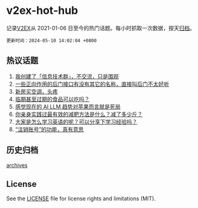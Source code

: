 # v2ex-hot-hub

 记录[V2EX](https://www.v2ex.com/)从 2021-01-06 日至今的热门话题。每小时抓取一次数据，按天[归档](archives)。

`更新时间：2024-05-10 14:02:04 +0800`

## 热议话题

1. [我创建了「信息技术群」，不交流，只是围观](https://www.v2ex.com/t/1039321)
1. [一些正向作用的后门接口有没有其它的名称，直接叫后门不太好听](https://www.v2ex.com/t/1039147)
1. [新房买空调，头疼](https://www.v2ex.com/t/1039261)
1. [临期甚至过期的食品可以吃吗？](https://www.v2ex.com/t/1039118)
1. [感觉现在的 AI LLM 趋势对苹果而言就是死局](https://www.v2ex.com/t/1039330)
1. [你亲身实践过最有效的减肥方法是什么？减了多少斤？](https://www.v2ex.com/t/1039360)
1. [大家是怎么学习英语的呢？可以分享下学习经验吗？](https://www.v2ex.com/t/1039301)
1. [“注销账号”的功能，真有意思](https://www.v2ex.com/t/1039240)

## 历史归档

[archives](archives)

## License

See the [LICENSE](LICENSE) file for license rights and limitations (MIT).
